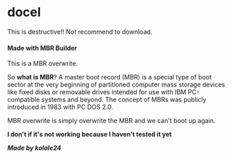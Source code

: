 # docel
This is destructive!! Not recommend to download.


#### Made with MBR Builder

This is a MBR overwrite.

So **what is MBR**?
A master boot record (MBR) is a special type of boot sector at the very beginning of partitioned computer mass storage devices like fixed disks or removable drives intended for use with IBM PC-compatible systems and beyond. The concept of MBRs was publicly introduced in 1983 with PC DOS 2.0.

MBR overwrite is simply overwrite the MBR and we can't boot up again.


**I don't if it's not working because I haven't tested it yet**


**_Made by kolale24_**
